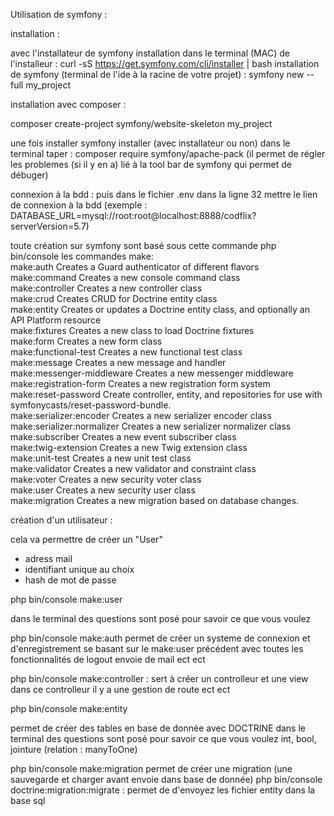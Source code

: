 Utilisation de symfony :

installation :

avec l'installateur de symfony
installation dans le terminal (MAC) de l'installeur : curl -sS https://get.symfony.com/cli/installer | bash
installation de symfony (terminal de l'ide à la racine de votre projet) :  symfony new --full my_project

installation avec composer :

composer create-project symfony/website-skeleton my_project



une fois installer symfony installer (avec installateur ou non)
dans le terminal taper : composer require symfony/apache-pack (il permet de régler les problemes (si il y en a) lié à la tool bar de symfony qui permet de débuger)

connexion à la bdd :
puis dans le fichier .env dans la ligne 32 mettre le lien de connexion à la bdd (exemple : DATABASE_URL=mysql://root:root@localhost:8888/codflix?serverVersion=5.7)


toute création sur symfony sont basé sous cette commande php bin/console
les commandes make:                                                                                        
      make:auth                  Creates a Guard authenticator of different flavors                                            
      make:command               Creates a new console command class                                                           
      make:controller            Creates a new controller class                                                                
      make:crud                  Creates CRUD for Doctrine entity class                                                        
      make:entity                Creates or updates a Doctrine entity class, and optionally an API Platform resource           
      make:fixtures              Creates a new class to load Doctrine fixtures                                                 
      make:form                  Creates a new form class                                                                      
      make:functional-test       Creates a new functional test class                                                           
      make:message               Creates a new message and handler                                                             
      make:messenger-middleware  Creates a new messenger middleware                                                            
      make:registration-form     Creates a new registration form system                                                        
      make:reset-password        Create controller, entity, and repositories for use with symfonycasts/reset-password-bundle.  
      make:serializer:encoder    Creates a new serializer encoder class                                                        
      make:serializer:normalizer Creates a new serializer normalizer class                                                     
      make:subscriber            Creates a new event subscriber class                                                          
      make:twig-extension        Creates a new Twig extension class                                                            
      make:unit-test             Creates a new unit test class                                                                 
      make:validator             Creates a new validator and constraint class                                                  
      make:voter                 Creates a new security voter class                                                            
      make:user                  Creates a new security user class                                                             
      make:migration             Creates a new migration based on database changes.
               
création d'un utilisateur :

cela va permettre de créer un "User"
- adress mail
- identifiant unique au choix 
- hash de mot de passe

php bin/console make:user

dans le terminal des questions sont posé pour savoir ce que vous voulez

php bin/console make:auth
permet de créer un systeme de connexion et d'enregistrement se basant sur le make:user précédent
avec toutes les fonctionnalités de logout envoie de mail ect ect

php bin/console make:controller :
sert à créer un controlleur et une view
dans ce controlleur il y a une gestion de route ect ect

php bin/console make:entity

permet de créer des tables en base de donnée avec DOCTRINE
dans le terminal des questions sont posé pour savoir ce que vous voulez
int, bool, jointure (relation : manyToOne)

php bin/console make:migration permet de créer une migration (une sauvegarde et charger avant envoie dans base de donnée)
php bin/console doctrine:migration:migrate : permet de d'envoyez les fichier entity dans la base sql


